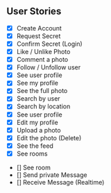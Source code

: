 ## User Stories

-   [x] Create Account
-   [x] Request Secret
-   [x] Confirm Secret (Login)
-   [x] Like / Unlike Photo
-   [x] Comment a photo
-   [x] Follow / Unfollow user
-   [x] See user profile
-   [x] See my profile
-   [x] See the full photo
-   [x] Search by user
-   [x] Search by location
-   [x] See user profile
-   [x] Edit my profile
-   [x] Upload a photo
-   [x] Edit the photo (Delete)
-   [x] See the feed
-   [x] See rooms
-   [] See room
-   [] Send private Message
-   [] Receive Message (Realtime)
